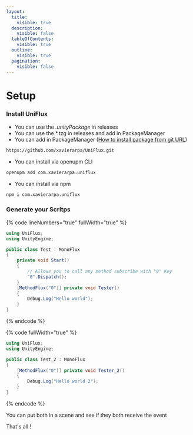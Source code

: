 ```yaml
---
layout:
  title:
    visible: true
  description:
    visible: false
  tableOfContents:
    visible: true
  outline:
    visible: true
  pagination:
    visible: false
---
```


# Setup

### Install UniFlux

* You can use the _.unityPackage_ in releases
* You can use the \*.tzg in releases and add in PackageManager
* You can add in PackageManager ([How to install package from git URL](https://docs.unity3d.com/Manual/upm-ui-giturl.html))

```bash
https://github.com/xavierarpa/UniFlux.git
```

* You can install via openupm CLI

```bash
openupm add com.xavierarpa.uniflux
```

* You can install via npm

```bash
npm i com.xavierarpa.uniflux
```

### Generate your Scritps

{% code lineNumbers="true" fullWidth="true" %}
```csharp
using UniFlux;
using UnityEngine;

public class Test : MonoFlux
{
    private void Start()
    {
        // Allows you to call any method subscribe with "0" Key
        "0".Dispatch();
    }
    [MethodFlux("0")] private void Tester()
    {
        Debug.Log("Hello world");
    }
}
```
{% endcode %}

{% code fullWidth="true" %}
```csharp
using UniFlux;
using UnityEngine;

public class Test_2 : MonoFlux
{
    [MethodFlux("0")] private void Tester_2()
    {
        Debug.Log("Hello world 2");
    }
}
```
{% endcode %}

You can put both in a scene and see if they both receive the event

That's all !

